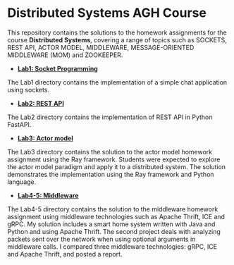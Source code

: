 # Distributed Systems AGH Course

This repository contains the solutions to the homework assignments for the course **Distributed Systems**, covering a range of topics such as SOCKETS, REST API, ACTOR MODEL, MIDDLEWARE, MESSAGE-ORIENTED MIDDLEWARE (MOM) and ZOOKEEPER.

- [**Lab1: Socket Programming**](./lab1_SOCKETS/)

The Lab1 directory contains the implementation of a simple chat application using sockets.  

- [**Lab2: REST API**](./lab2_REST_API/)

The Lab2 directory contains the implementation of REST API in Python FastAPI.

- [**Lab3: Actor model**](./lab3_RAY/)

The Lab3 directory contains the solution to the actor model homework assignment using the Ray framework. Students were expected to explore the actor model paradigm and apply it to a distributed system. The solution demonstrates the implementation using the Ray framework and Python language. 

- [**Lab4-5: Middleware**](./lab4-5_MIDDLEWARE/)

The Lab4-5 directory contains the solution to the middleware homework assignment using middleware technologies such as Apache Thrift, ICE and gRPC. My solution includes a smart home system written with Java and Python and using Apache Thrift. The second project deals with analyzing packets sent over the network when using optional arguments in middleware calls. I compared three middleware technologies: gRPC, ICE and Apache Thrift, and posted a report.
